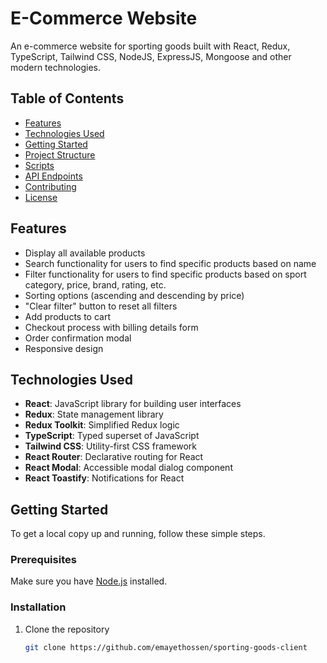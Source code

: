 # E-Commerce Website

An e-commerce website for sporting goods built with React, Redux, TypeScript, Tailwind CSS, NodeJS, ExpressJS, Mongoose and other modern technologies.

## Table of Contents

- [Features](#features)
- [Technologies Used](#technologies-used)
- [Getting Started](#getting-started)
- [Project Structure](#project-structure)
- [Scripts](#scripts)
- [API Endpoints](#api-endpoints)
- [Contributing](#contributing)
- [License](#license)

## Features

- Display all available products
- Search functionality for users to find specific products based on name
- Filter functionality for users to find specific products based on sport category, price, brand, rating, etc.
- Sorting options (ascending and descending by price)
- "Clear filter" button to reset all filters
- Add products to cart
- Checkout process with billing details form
- Order confirmation modal
- Responsive design

## Technologies Used

- **React**: JavaScript library for building user interfaces
- **Redux**: State management library
- **Redux Toolkit**: Simplified Redux logic
- **TypeScript**: Typed superset of JavaScript
- **Tailwind CSS**: Utility-first CSS framework
- **React Router**: Declarative routing for React
- **React Modal**: Accessible modal dialog component
- **React Toastify**: Notifications for React

## Getting Started

To get a local copy up and running, follow these simple steps.

### Prerequisites

Make sure you have [Node.js](https://nodejs.org/) installed.

### Installation

1. Clone the repository
   ```sh
   git clone https://github.com/emayethossen/sporting-goods-client
